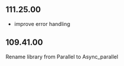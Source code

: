 ## 111.25.00

- improve error handling

## 109.41.00

Rename library from Parallel to Async_parallel

